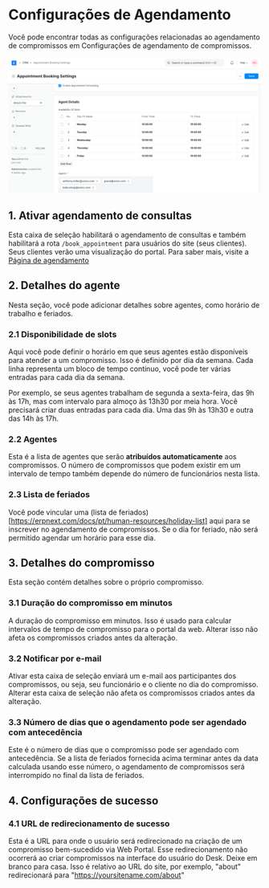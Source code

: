 # Configurações de Agendamento


Você pode encontrar todas as configurações relacionadas ao agendamento de compromissos em Configurações de agendamento de compromissos.


![Appointment Booking Settings](/files/appointment-booking-settings.png)


## 1. Ativar agendamento de consultas


Esta caixa de seleção habilitará o agendamento de consultas e também habilitará a rota `/book_appointment` para usuários do site (seus clientes). Seus clientes verão uma visualização do portal. Para saber mais, visite a [Página de agendamento](/docs/pt/CRM/appointment)


## 2. Detalhes do agente


Nesta seção, você pode adicionar detalhes sobre agentes, como horário de trabalho e feriados.


### 2.1 Disponibilidade de slots


Aqui você pode definir o horário em que seus agentes estão disponíveis para atender a um compromisso. Isso é definido por dia da semana. Cada linha representa um bloco de tempo contínuo, você pode ter várias entradas para cada dia da semana.


Por exemplo, se seus agentes trabalham de segunda a sexta-feira, das 9h às 17h, mas com intervalo para almoço às 13h30 por meia hora. Você precisará criar duas entradas para cada dia. Uma das 9h às 13h30 e outra das 14h às 17h.


### 2.2 Agentes


Esta é a lista de agentes que serão **atribuídos automaticamente** aos compromissos. O número de compromissos que podem existir em um intervalo de tempo também depende do número de funcionários nesta lista.


### 2.3 Lista de feriados


Você pode vincular uma (lista de feriados) [https://erpnext.com/docs/pt/human-resources/holiday-list] aqui para se inscrever no agendamento de compromissos. Se o dia for feriado, não será permitido agendar um horário para esse dia.


## 3. Detalhes do compromisso


Esta seção contém detalhes sobre o próprio compromisso.


### 3.1 Duração do compromisso em minutos


A duração do compromisso em minutos. Isso é usado para calcular intervalos de tempo de compromisso para o portal da web. Alterar isso não afeta os compromissos criados antes da alteração.


### 3.2 Notificar por e-mail


Ativar esta caixa de seleção enviará um e-mail aos participantes dos compromissos, ou seja, seu funcionário e o cliente no dia do compromisso. Alterar esta caixa de seleção não afeta os compromissos criados antes da alteração.


### 3.3 Número de dias que o agendamento pode ser agendado com antecedência


Este é o número de dias que o compromisso pode ser agendado com antecedência. Se a lista de feriados fornecida acima terminar antes da data calculada usando esse número, o agendamento de compromissos será interrompido no final da lista de feriados.


## 4. Configurações de sucesso


### 4.1 URL de redirecionamento de sucesso


Esta é a URL para onde o usuário será redirecionado na criação de um compromisso bem-sucedido via Web Portal. Esse redirecionamento não ocorrerá ao criar compromissos na interface do usuário do Desk.
Deixe em branco para casa. Isso é relativo ao URL do site, por exemplo, "about" redirecionará para "https://yoursitename.com/about"

